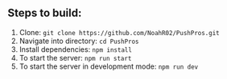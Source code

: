 ## Steps to build:
 1. Clone:
	 `git clone https://github.com/NoahR02/PushPros.git`
 2. Navigate into directory:
	 `cd PushPros`
 3. Install dependencies:
       `npm install`
 4. To start the server:
        `npm run start`
 5. To start the server in development mode:
        `npm run dev`


